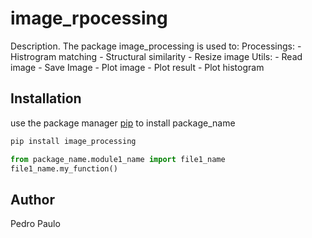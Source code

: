 # image_rpocessing

Description.
The package image_processing is used to:
    Processings: 
        - Histrogram matching
        - Structural similarity
        - Resize image
    Utils:
        - Read image
        - Save Image
        - Plot image
        - Plot result
        - Plot histogram


## Installation

use the package manager [pip](https://pip.pypa.io/en/stable/) to install package_name


```bash
pip install image_processing
```
```python
from package_name.module1_name import file1_name
file1_name.my_function()
```
## Author
Pedro Paulo
